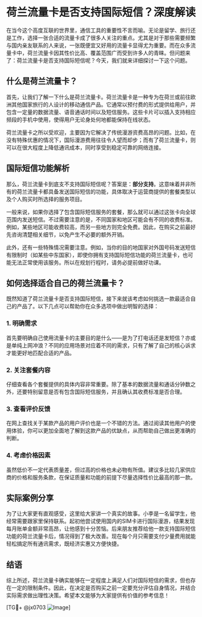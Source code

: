 # 荷兰流量卡是否支持国际短信？深度解读

在当今这个高度互联的世界里，通信工具的重要性不言而喻。无论是留学、旅行还是工作，选择一张合适的流量卡成了很多人关注的重点。尤其是对于那些需要频繁与国内亲友联系的人来说，一张既便宜又好用的流量卡显得尤为重要。而在众多流量卡中，荷兰流量卡因其性价比高、覆盖范围广而受到许多人的青睐。但问题来了：荷兰流量卡是否支持国际短信呢？今天，我们就来详细探讨一下这个问题。

## 什么是荷兰流量卡？

首先，让我们了解一下什么是荷兰流量卡。荷兰流量卡是一种专为在荷兰或前往欧洲其他国家旅行的人设计的移动通信产品。它通常以预付费的形式提供给用户，并包含一定量的数据流量、语音通话时间以及短信服务。这些卡片可以插入支持相应频段的手机中使用，使得用户无论身处何地都能保持在线状态。

荷兰流量卡之所以受欢迎，主要因为它解决了传统漫游资费高昂的问题。比如，在没有特殊优惠的情况下，国际漫游费用往往令人望而却步；而有了荷兰流量卡，则可以在很大程度上降低通讯成本，同时享受到稳定可靠的网络连接。

## 国际短信功能解析

那么，荷兰流量卡到底支不支持国际短信呢？答案是：**部分支持**。这意味着并非所有的荷兰流量卡都具备发送国际短信的功能，具体取决于运营商提供的套餐类型以及个人购买时所选择的服务项目。

一般来说，如果你选择了包含国际短信服务的套餐，那么就可以通过这张卡向全球范围内发送短信。不过需要注意的是，不同国家和地区可能会有不同的收费标准。例如，某些地区可能收费较高，而另一些地方则完全免费。因此，在购买之前最好先咨询清楚相关细节，以免产生不必要的额外开销。

此外，还有一些特殊情况需要注意。例如，当你的目的地国家对外国号码发送短信有限制时（如某些中东国家），即使你拥有支持国际短信功能的荷兰流量卡，也可能无法正常使用该服务。所以在规划行程时，请务必提前做好功课。

## 如何选择适合自己的荷兰流量卡？

既然知道了荷兰流量卡是否支持国际短信，接下来就该考虑如何挑选一款最适合自己的产品了。以下几点可以帮助你在众多选项中做出明智的选择：

### 1. 明确需求
首先要明确自己使用流量卡的主要目的是什么——是为了打电话还是发短信？亦或是单纯上网冲浪？不同的应用场景对应着不同的需求，只有了解了自己的核心诉求才能更好地匹配合适的产品。

### 2. 关注套餐内容
仔细查看各个套餐提供的具体内容非常重要。除了基本的数据流量和通话分钟数之外，还要特别留意是否有包含国际短信服务，并且确认其收费标准是否合理。

### 3. 查看评价反馈
在网上查找关于某款产品的用户评价也是一个不错的方法。通过阅读其他用户的使用体验，你可以更加全面地了解到这款产品的优缺点，从而帮助自己做出更准确的判断。

### 4. 考虑价格因素
虽然低价不一定代表质量差，但过高的价格也未必物有所值。建议多比较几家供应商的价格和服务条款，在保证质量和功能的前提下尽量选择性价比最高的那一款。

## 实际案例分享

为了让大家更有直观感受，这里给大家讲一个真实的故事。小李是一名留学生，他经常需要跟家里保持联系。起初他尝试使用国内的SIM卡进行国际漫游，结果发现每月账单金额非常高昂，让他感到十分苦恼。后来朋友推荐给他一款支持国际短信功能的荷兰流量卡后，情况得到了极大改善。现在每个月只需要支付少量费用就能轻松搞定所有通讯需求，既经济实惠又方便快捷。

## 结语

综上所述，荷兰流量卡确实能够在一定程度上满足人们对国际短信的需求，但也存在一定的限制条件。因此，在决定是否购买之前一定要充分评估自身情况，并结合实际需求做出理性决策。希望本文能够为大家提供有价值的参考信息！

[TG💪+ @jx0703 ![Image](https://github.com/user-attachments/assets/dbca1d08-cadb-493c-b0ec-ad6f7a83f270)]